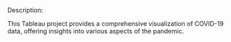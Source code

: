 Description:

This Tableau project provides a comprehensive visualization of COVID-19 data, offering insights into various aspects of the pandemic.


